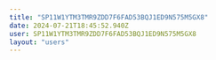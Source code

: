 ```yaml
---
title: "SP11W1YTM3TMR9ZDD7F6FAD53BQJ1ED9N575M5GX8"
date: 2024-07-21T18:45:52.940Z
user: SP11W1YTM3TMR9ZDD7F6FAD53BQJ1ED9N575M5GX8
layout: "users"
---
```

    